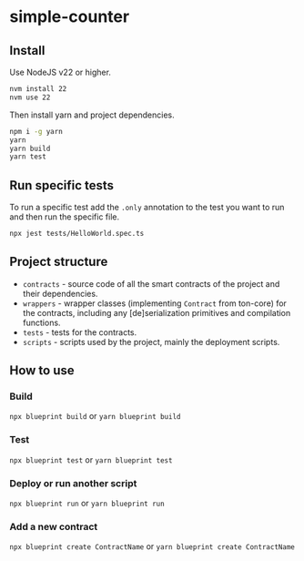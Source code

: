 # simple-counter

## Install

Use NodeJS v22 or higher.

```bash
nvm install 22
nvm use 22
```

Then install yarn and project dependencies.

```bash
npm i -g yarn
yarn
yarn build
yarn test
```

## Run specific tests

To run a specific test add the `.only` annotation to the test you want to run and then run the specific file.

```bash
npx jest tests/HelloWorld.spec.ts
```

## Project structure

-   `contracts` - source code of all the smart contracts of the project and their dependencies.
-   `wrappers` - wrapper classes (implementing `Contract` from ton-core) for the contracts, including any [de]serialization primitives and compilation functions.
-   `tests` - tests for the contracts.
-   `scripts` - scripts used by the project, mainly the deployment scripts.

## How to use

### Build

`npx blueprint build` or `yarn blueprint build`

### Test

`npx blueprint test` or `yarn blueprint test`

### Deploy or run another script

`npx blueprint run` or `yarn blueprint run`

### Add a new contract

`npx blueprint create ContractName` or `yarn blueprint create ContractName`
